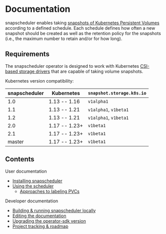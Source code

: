 # Documentation

snapscheduler enables taking [snapshots of Kubernetes Persistent
Volumes](https://kubernetes.io/docs/concepts/storage/volume-snapshots/)
according to a defined schedule. Each schedule defines how often a new snapshot
should be created as well as the retention policy for the snapshots (i.e., the
maximum number to retain and/or for how long).

## Requirements

The snapscheduler operator is designed to work with Kubernetes [CSI-based
storage
drivers](https://kubernetes.io/blog/2019/01/15/container-storage-interface-ga/)
that are capable of taking volume snapshots.

Kubernetes version compatibility:

| snapscheduler | Kubernetes    | `snapshot.storage.k8s.io` |
|---------------|---------------|---------------------------|
| 1.0           | 1.13 -- 1.16  | `v1alpha1`                |
| 1.1           | 1.13 -- 1.21  | `v1alpha1`, `v1beta1`     |
| 1.2           | 1.13 -- 1.21  | `v1alpha1`, `v1beta1`     |
| 2.0           | 1.17 -- 1.23+ | `v1beta1`                 |
| 2.1           | 1.17 -- 1.23+ | `v1beta1`                 |
| master        | 1.17 -- 1.23+ | `v1beta1`                 |

## Contents

User documentation

- [Installing snapscheduler](install.md)
- [Using the scheduler](usage.md)
  - [Approaches to labeling PVCs](labeling.md)

Developer documentation

- [Building & running snapscheduler locally](development.md)
- [Editing the documentation](docs.md)
- [Upgrading the operator-sdk version](sdk-upgrade.md)
- [Project tracking & roadmap](roadmap.md)
